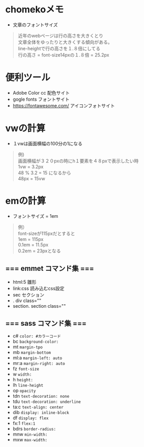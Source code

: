 # chomekoメモ
- 文章のフォントサイズ
>近年のwebページは行の高さを大きくとり<br>
>文章全体をゆったりと大きくする傾向がある。<br>
>line-heightで行の高さを１.８倍にしてる<br>
>行の高さ = font-size14pxの１.８倍 = 25.2px

# 便利ツール
- Adobe Color cc 配色サイト
- gogle fonts フォントサイト
- https://fontawesome.com/ アイコンフォトサイト

# vwの計算
- １vwは画面横幅の100分の1になる
>例)<br>
>画面横幅が３２０pxの時にh１要素を４８pxで表示したい時<br>
>1vw = 3.2px<br>
>48 % 3.2 = 15 になるから<br>
>48px = 15vw

# emの計算
- フォントサイズ = 1em
>例）<br>
>font-sizeが115pxだとすると<br>
>1em = 115px<br>
>0.1em = 11.5px<br>
>0.2em = 23pxとなる

## === emmet コマンド集 ===
- html:5 雛形
- link:css 読み込むcss設定
- sec セクション
- . div class=""
- section.  section class=""
## === sass コマンド集 ===
- c# `color: #カラーコード`
- bc `background-color:`
- mt `margin-tpo`
- mb `margin-bottom`
- ml:a `margin-left: auto`
- mr:a `margin-right: auto`
- fz `font-size`
- w `width:`
- h `height:`
- lh `line-height`
- op `opacity`
- tdn `text-decoration: none`
- tdu `text-decoration: underline`
- ta:c `text-align: center`
- dib `display: inline-block`
- df `display: flex`
- fx:1 `flex:1`
- bdrs `border-radius:`
- mnw `min-width:`
- mxw `max-width:`
